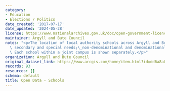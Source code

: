 ```yaml
---
category:
- Education
- Elections / Politics
date_created: '2017-07-17'
date_updated: '2024-05-28'
license: https://www.nationalarchives.gov.uk/doc/open-government-licence/version/3/
maintainer: Argyll and Bute Council
notes: "<p>The location of local authority schools across Argyll and Bute - primary,\
  \ secondary and special needs;\_non-denominational and denominational (Roman Catholic).\
  \ Each school within a joint campus is shown separately.</p>"
organization: Argyll and Bute Council
original_dataset_link: https://www.arcgis.com/home/item.html?id=dd6a8a84e7d64a8b92d4700a67b29b85
records: 93
resources: []
schema: default
title: Open Data - Schools
---
```

